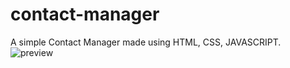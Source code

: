 # contact-manager
A simple Contact Manager made using HTML, CSS, JAVASCRIPT.
![preview](https://user-images.githubusercontent.com/64205616/186003538-c9a2b1b9-6c6c-41c7-9d92-9e52e5189fbb.png)
